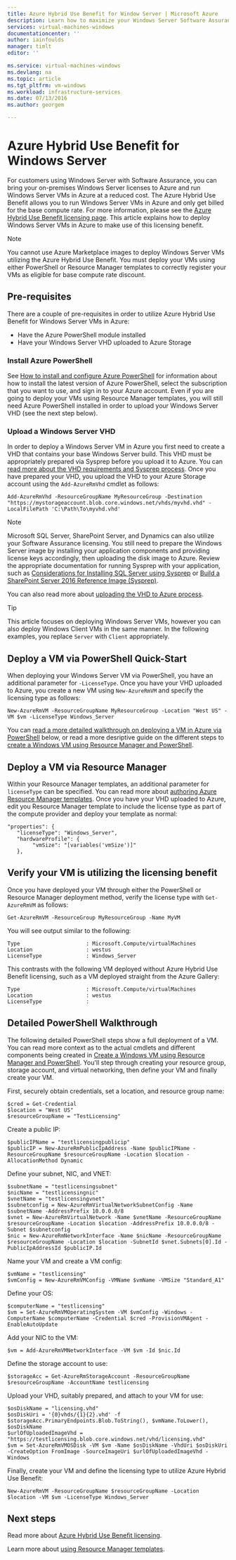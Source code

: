```yaml
---
title: Azure Hybrid Use Benefit for Window Server | Microsoft Azure
description: Learn how to maximize your Windows Server Software Assurance benefits to bring on-premises licenses to Azure
services: virtual-machines-windows
documentationcenter: ''
author: iainfoulds
manager: timlt
editor: ''

ms.service: virtual-machines-windows
ms.devlang: na
ms.topic: article
ms.tgt_pltfrm: vm-windows
ms.workload: infrastructure-services
ms.date: 07/13/2016
ms.author: georgem

---
```

# Azure Hybrid Use Benefit for Windows Server
For customers using Windows Server with Software Assurance, you can bring your on-premises Windows Server licenses to Azure and run Windows Server VMs in Azure at a reduced cost. The Azure Hybrid Use Benefit allows you to run Windows Server VMs in Azure and only get billed for the base compute rate. For more information, please see the [Azure Hybrid Use Benefit licensing page](https://azure.microsoft.com/pricing/hybrid-use-benefit/). This article explains how to deploy Windows Server VMs in Azure to make use of this licensing benefit.

> [!NOTE]
> You cannot use Azure Marketplace images to deploy Windows Server VMs utilizing the Azure Hybrid Use Benefit. You must deploy your VMs using either PowerShell or Resource Manager templates to correctly register your VMs as eligible for base compute rate discount.
> 
> 

## Pre-requisites
There are a couple of pre-requisites in order to utilize Azure Hybrid Use Benefit for Windows Server VMs in Azure:

* Have the Azure PowerShell module installed
* Have your Windows Server VHD uploaded to Azure Storage

### Install Azure PowerShell
See [How to install and configure Azure PowerShell](../powershell-install-configure.md) for information about how to install the latest version of Azure PowerShell, select the subscription that you want to use, and sign in to your Azure account. Even if you are going to deploy your VMs using Resource Manager templates, you will still need Azure PowerShell installed in order to upload your Windows Server VHD (see the next step below).

### Upload a Windows Server VHD
In order to deploy a Windows Server VM in Azure you first need to create a VHD that contains your base Windows Server build. This VHD must be appropriately prepared via Sysprep before you upload it to Azure. You can [read more about the VHD requirements and Sysprep process](virtual-machines-windows-upload-image.md). Once you have prepared your VHD, you upload the VHD to your Azure Storage account using the `Add-AzureRmVhd` cmdlet as follows:

```
Add-AzureRmVhd -ResourceGroupName MyResourceGroup -Destination "https://mystorageaccount.blob.core.windows.net/vhds/myvhd.vhd" -LocalFilePath 'C:\Path\To\myvhd.vhd'
```

> [!NOTE]
> Microsoft SQL Server, SharePoint Server, and Dynamics can also utilize your Software Assurance licensing. You still need to prepare the Windows Server image by installing your application components and providing license keys accordingly, then uploading the disk image to Azure. Review the appropriate documentation for running Sysprep with your application, such as [Considerations for Installing SQL Server using Sysprep](https://msdn.microsoft.com/library/ee210754.aspx) or [Build a SharePoint Server 2016 Reference Image (Sysprep)](http://social.technet.microsoft.com/wiki/contents/articles/33789.build-a-sharepoint-server-2016-reference-image-sysprep.aspx).
> 
> 

You can also read more about [uploading the VHD to Azure process](virtual-machines-windows-upload-image.md#upload-the-vm-image-to-your-storage-account).

> [!TIP]
> This article focuses on deploying Windows Server VMs, however you can also deploy Windows Client VMs in the same manner. In the following examples, you replace `Server` with `Client` appropriately.
> 
> 

## Deploy a VM via PowerShell Quick-Start
When deploying your Windows Server VM via PowerShell, you have an additional parameter for `-LicenseType`. Once you have your VHD uploaded to Azure, you create a new VM using `New-AzureRmVM` and specify the licensing type as follows:

```
New-AzureRmVM -ResourceGroupName MyResourceGroup -Location "West US" -VM $vm -LicenseType Windows_Server
```

You can [read a more detailed walkthrough on deploying a VM in Azure via PowerShell](virtual-machines-windows-hybrid-use-benefit-licensing.md#deploy-windows-server-vm-via-powershell-detailed-walkthrough) below, or read a more desriptive guide on the different steps to [create a Windows VM using Resource Manager and PowerShell](virtual-machines-windows-ps-create.md).

## Deploy a VM via Resource Manager
Within your Resource Manager templates, an additional parameter for `licenseType` can be specified. You can read more about [authoring Azure Resource Manager templates](../resource-group-authoring-templates.md). Once you have your VHD uploaded to Azure, edit you Resource Manager template to include the license type as part of the compute provider and deploy your template as normal:

```
"properties": {  
   "licenseType": "Windows_Server",
   "hardwareProfile": {
        "vmSize": "[variables('vmSize')]"
   },
```

## Verify your VM is utilizing the licensing benefit
Once you have deployed your VM through either the PowerShell or Resource Manager deployment method, verify the license type with `Get-AzureRmVM` as follows:

```
Get-AzureRmVM -ResourceGroup MyResourceGroup -Name MyVM
```

You will see output similar to the following:

```
Type                     : Microsoft.Compute/virtualMachines
Location                 : westus
LicenseType              : Windows_Server
```

This contrasts with the following VM deployed without Azure Hybrid Use Benefit licensing, such as a VM deployed straight from the Azure Gallery:

```
Type                     : Microsoft.Compute/virtualMachines
Location                 : westus
LicenseType              : 
```

## Detailed PowerShell Walkthrough
The following detailed PowerShell steps show a full deployment of a VM. You can read more context as to the actual cmdlets and different components being created in [Create a Windows VM using Resource Manager and PowerShell](virtual-machines-windows-ps-create.md). You'll step through creating your resource group, storage account, and virtual networking, then define your VM and finally create your VM.

First, securely obtain credentials, set a location, and resource group name:

```
$cred = Get-Credential
$location = "West US"
$resourceGroupName = "TestLicensing"
```

Create a public IP:

```
$publicIPName = "testlicensingpublicip"
$publicIP = New-AzureRmPublicIpAddress -Name $publicIPName -ResourceGroupName $resourceGroupName -Location $location -AllocationMethod Dynamic
```

Define your subnet, NIC, and VNET:

```
$subnetName = "testlicensingsubnet"
$nicName = "testlicensingnic"
$vnetName = "testlicensingvnet"
$subnetconfig = New-AzureRmVirtualNetworkSubnetConfig -Name $subnetName -AddressPrefix 10.0.0.0/8
$vnet = New-AzureRmVirtualNetwork -Name $vnetName -ResourceGroupName $resourceGroupName -Location $location -AddressPrefix 10.0.0.0/8 -Subnet $subnetconfig
$nic = New-AzureRmNetworkInterface -Name $nicName -ResourceGroupName $resourceGroupName -Location $location -SubnetId $vnet.Subnets[0].Id -PublicIpAddressId $publicIP.Id
```

Name your VM and create a VM config:

```
$vmName = "testlicensing"
$vmConfig = New-AzureRmVMConfig -VMName $vmName -VMSize "Standard_A1"
```

Define your OS:

```
$computerName = "testlicensing"
$vm = Set-AzureRmVMOperatingSystem -VM $vmConfig -Windows -ComputerName $computerName -Credential $cred -ProvisionVMAgent -EnableAutoUpdate
```

Add your NIC to the VM:

```
$vm = Add-AzureRmVMNetworkInterface -VM $vm -Id $nic.Id
```

Define the storage account to use:

```
$storageAcc = Get-AzureRmStorageAccount -ResourceGroupName $resourceGroupName -AccountName testlicensing
```

Upload your VHD, suitably prepared, and attach to your VM for use:

```
$osDiskName = "licensing.vhd"
$osDiskUri = '{0}vhds/{1}{2}.vhd' -f $storageAcc.PrimaryEndpoints.Blob.ToString(), $vmName.ToLower(), $osDiskName
$urlOfUploadedImageVhd = "https://testlicensing.blob.core.windows.net/vhd/licensing.vhd"
$vm = Set-AzureRmVMOSDisk -VM $vm -Name $osDiskName -VhdUri $osDiskUri -CreateOption FromImage -SourceImageUri $urlOfUploadedImageVhd -Windows
```

Finally, create your VM and define the licensing type to utilize Azure Hybrid Use Benefit:

```
New-AzureRmVM -ResourceGroupName $resourceGroupName -Location $location -VM $vm -LicenseType Windows_Server
```

## Next steps
Read more about [Azure Hybrid Use Benefit licensing](https://azure.microsoft.com/pricing/hybrid-use-benefit/).

Learn more about [using Resource Manager templates](../resource-group-overview.md).

